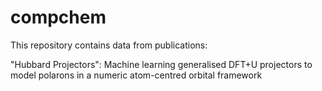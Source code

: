 # compchem

This repository contains data from publications:

"Hubbard Projectors": Machine learning generalised DFT+U projectors to model polarons in a numeric atom-centred orbital framework
